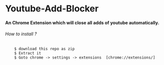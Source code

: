 # Youtube-Add-Blocker

#### An Chrome Extension which will close all adds of youtube automatically.

<h6>How to install ?</h6>

```
    $ download this repo as zip
    $ Extract it
    $ Goto chrome -> settings -> extensions  [chrome://extensions/]
```
